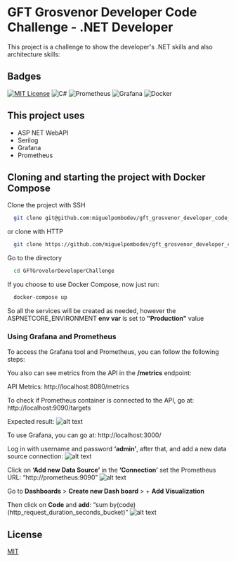 
# GFT Grosvenor Developer Code Challenge - .NET Developer

This project is a challenge to show the developer's .NET skills and also architecture skills:


## Badges

[![MIT License](https://img.shields.io/badge/License-MIT-green.svg?style=for-the-badge)](https://choosealicense.com/licenses/mit/)
![C#](https://img.shields.io/badge/c%23-%23239120.svg?style=for-the-badge&logo=csharp&logoColor=white)
![Prometheus](https://img.shields.io/badge/Prometheus-E6522C?style=for-the-badge&logo=Prometheus&logoColor=white)
![Grafana](https://img.shields.io/badge/grafana-%23F46800.svg?style=for-the-badge&logo=grafana&logoColor=white)
![Docker](https://img.shields.io/badge/docker-%230db7ed.svg?style=for-the-badge&logo=docker&logoColor=white)

## This project uses

- ASP NET WebAPI
- Serilog
- Grafana
- Prometheus

## Cloning and starting the project with Docker Compose
Clone the project with SSH
```bash
  git clone git@github.com:miguelpombodev/gft_grosvenor_developer_code_challenge.git GFTGrovelorDeveloperChallenge
```
or clone with HTTP

```bash
  git clone https://github.com/miguelpombodev/gft_grosvenor_developer_code_challenge.git GFTGrovelorDeveloperChallenge
```

Go to the directory

```bash
  cd GFTGrovelorDeveloperChallenge
```

If you choose to use Docker Compose, now just run:
```bash
  docker-compose up
```
So all the services will be created as needed, however the ASPNETCORE_ENVIRONMENT __env var__ is set to **"Production"** value

### Using Grafana and Prometheus
To access the Grafana tool and Prometheus, you can follow the following steps:

You also can see metrics from the API in the **/metrics** endpoint:

API Metrics: http://localhost:8080/metrics


To check if Prometheus container is connected to the API, go at:
http://localhost:9090/targets

Expected result:
![alt text](https://miro.medium.com/v2/resize:fit:700/1*GxVKAlyZ9wDa6F-8dRklDg.png)

To use Grafana, you can go at: http://localhost:3000/

Log in with username and password **‘admin’**, after that, and add a new data source connection:
![alt text](https://miro.medium.com/v2/resize:fit:700/1*D3akUBo20vx8mCfNFzT2WA.png)

Click on **‘Add new Data Source’** in the **‘Connection’** set the Prometheus URL: “http://prometheus:9090”
![alt text](https://miro.medium.com/v2/resize:fit:700/1*8OusJb9CFXA8qdoZTshNYQ.png)

Go to **Dashboards** > **Create new Dash board** > + **Add Visualization**

Then click on **Code** and **add**: “sum by(code) (http_request_duration_seconds_bucket)”
![alt text](https://miro.medium.com/v2/resize:fit:700/1*mqLjP-ZZwJNnuL9eaG5pFA.png)


## License
[MIT](https://choosealicense.com/licenses/mit/)